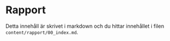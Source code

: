 ---
---
Rapport
=========================

Detta innehåll är skrivet i markdown och du hittar innehållet i filen `content/rapport/00_index.md`.
